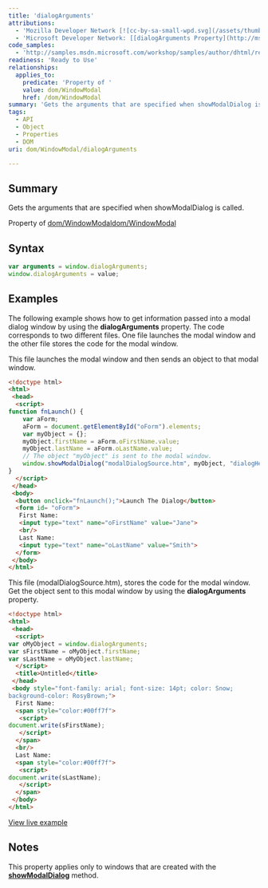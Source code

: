 ```yaml
---
title: 'dialogArguments'
attributions:
  - 'Mozilla Developer Network [![cc-by-sa-small-wpd.svg](/assets/thumb/8/8c/cc-by-sa-small-wpd.svg/120px-cc-by-sa-small-wpd.svg.png)](http://creativecommons.org/licenses/by-sa/3.0/us/): [[dialogArguments](https://developer.mozilla.org/en-US/docs/Web/API/Window.dialogArguments) Article]'
  - 'Microsoft Developer Network: [[dialogArguments Property](http://msdn.microsoft.com/en-us/library/ie/ms533723(v=vs.85).aspx) Article]'
code_samples:
  - 'http://samples.msdn.microsoft.com/workshop/samples/author/dhtml/refs/dialogArgumentsCallerEX1.htm'
readiness: 'Ready to Use'
relationships:
  applies_to:
    predicate: 'Property of '
    value: dom/WindowModal
    href: /dom/WindowModal
summary: 'Gets the arguments that are specified when showModalDialog is called.'
tags:
  - API
  - Object
  - Properties
  - DOM
uri: dom/WindowModal/dialogArguments

---
```

## Summary

Gets the arguments that are specified when showModalDialog is called.

Property of [dom/WindowModal](/dom/WindowModal)[dom/WindowModal](/dom/WindowModal)

## Syntax

``` js
var arguments = window.dialogArguments;
window.dialogArguments = value;
```

## Examples

The following example shows how to get information passed into a modal dialog window by using the **dialogArguments** property. The code corresponds to two different files. One file launches the modal window and the other file stores the code for the modal window.

This file launches the modal window and then sends an object to that modal window.

``` html
<!doctype html>
<html>
 <head>
  <script>
function fnLaunch() {
    var aForm;
    aForm = document.getElementById("oForm").elements;
    var myObject = {};
    myObject.firstName = aForm.oFirstName.value;
    myObject.lastName = aForm.oLastName.value;
    // The object "myObject" is sent to the modal window.
    window.showModalDialog("modalDialogSource.htm", myObject, "dialogHeight:300px; dialogLeft:200px;");
}
  </script>
 </head>
 <body>
  <button onclick="fnLaunch();">Launch The Dialog</button>
  <form id= "oForm">
   First Name:
   <input type="text" name="oFirstName" value="Jane">
   <br/>
   Last Name:
   <input type="text" name="oLastName" value="Smith">
  </form>
 </body>
</html>
```

This file (modalDialogSource.htm), stores the code for the modal window. Get the object sent to this modal window by using the **dialogArguments** property.

``` html
<!doctype html>
<html>
 <head>
  <script>
var oMyObject = window.dialogArguments;
var sFirstName = oMyObject.firstName;
var sLastName = oMyObject.lastName;
  </script>
  <title>Untitled</title>
 </head>
 <body style="font-family: arial; font-size: 14pt; color: Snow;
background-color: RosyBrown;">
  First Name:
  <span style="color:#00ff7f">
   <script>
document.write(sFirstName);
   </script>
  </span>
  <br/>
  Last Name:
  <span style="color:#00ff7f">
   <script>
document.write(sLastName);
   </script>
  </span>
 </body>
</html>
```

[View live example](http://samples.msdn.microsoft.com/workshop/samples/author/dhtml/refs/dialogArgumentsCallerEX1.htm)

## Notes

This property applies only to windows that are created with the [**showModalDialog**](/dom/Window/showModalDialog) method.
